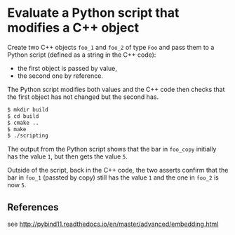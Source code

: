# Evaluate a Python script that modifies a C++ object

Create two C++ objects `foo_1` and `foo_2` of type `Foo` and pass them to a Python script (defined as a string in the C++ code):

- the first object is passed by value,
- the second one by reference.

The Python script modifies both values and the C++ code then checks that the first object has not changed but the second has.

~~~.sh
$ mkdir build
$ cd build
$ cmake ..
$ make
$ ./scripting
~~~

The output from the Python script shows that the bar in `foo_copy` initially has the value `1`, but then gets the value `5`.

Outside of the script, back in the C++ code, the two asserts confirm that the bar in `foo_1` (passted by copy) still has the value `1` and the one in `foo_2` is now `5`.

## References

see http://pybind11.readthedocs.io/en/master/advanced/embedding.html
